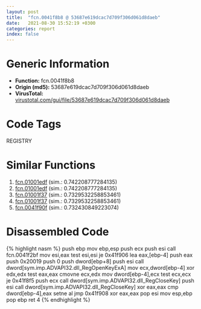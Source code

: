 ```yaml
---
layout: post
title:  "fcn.0041f8b8 @ 53687e619dcac7d709f306d061d8daeb"
date:   2021-08-30 15:52:19 +0300
categories: report
index: false
---
```


# Generic Information
- **Function:** fcn.0041f8b8
- **Origin (md5):** 53687e619dcac7d709f306d061d8daeb
- **VirusTotal:** [virustotal.com/gui/file/53687e619dcac7d709f306d061d8daeb][virustotal_ref]

# Code Tags
<span class="tag" id="REGISTRY">REGISTRY</span>


# Similar Functions

1. [fcn.01001edf][similar_1_ref] (sim.: 0.742208777284135)
2. [fcn.01001edf][similar_2_ref] (sim.: 0.742208777284135)
3. [fcn.01001f37][similar_3_ref] (sim.: 0.7329532258853461)
4. [fcn.01001f37][similar_4_ref] (sim.: 0.7329532258853461)
5. [fcn.0041f90f][similar_5_ref] (sim.: 0.732430849223074)


# Disassembled Code

{% highlight nasm %}
push ebp
mov ebp,esp
push ecx
push esi
call fcn.0041f2bf
mov esi,eax
test esi,esi
je 0x41f906
lea eax,[ebp-4]
push eax
push 0x20019
push 0
push dword[ebp+8]
push esi
call dword[sym.imp.ADVAPI32.dll_RegOpenKeyExA]
mov ecx,dword[ebp-4]
xor edx,edx
test eax,eax
cmovne ecx,edx
mov dword[ebp-4],ecx
test ecx,ecx
je 0x41f8f5
push ecx
call dword[sym.imp.ADVAPI32.dll_RegCloseKey]
push esi
call dword[sym.imp.ADVAPI32.dll_RegCloseKey]
xor eax,eax
cmp dword[ebp-4],eax
setne al
jmp 0x41f908
xor eax,eax
pop esi
mov esp,ebp
pop ebp
ret 4
{% endhighlight %}


[similar_1_ref]: /report/fcn.01001edf@7be42d186738ec1816397d616de2cb9d
[similar_2_ref]: /report/fcn.01001edf@bcf1729ded12dd6e2e4c565a6c795602
[similar_3_ref]: /report/fcn.01001f37@7be42d186738ec1816397d616de2cb9d
[similar_4_ref]: /report/fcn.01001f37@bcf1729ded12dd6e2e4c565a6c795602
[similar_5_ref]: /report/fcn.0041f90f@53687e619dcac7d709f306d061d8daeb
[virustotal_ref]: https://www.virustotal.com/gui/file/53687e619dcac7d709f306d061d8daeb